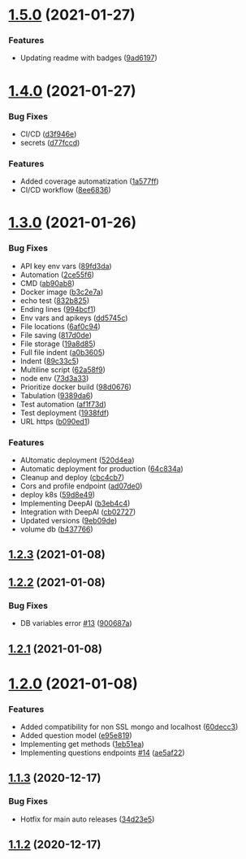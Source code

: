 # [1.5.0](https://github.com/fafagorg/reviews/compare/v1.4.0...v1.5.0) (2021-01-27)


### Features

* Updating readme with badges ([9ad6197](https://github.com/fafagorg/reviews/commit/9ad61974b6a34c4c8073d085e5cee36853d6696d))



# [1.4.0](https://github.com/fafagorg/reviews/compare/v1.3.0...v1.4.0) (2021-01-27)


### Bug Fixes

* CI/CD ([d3f946e](https://github.com/fafagorg/reviews/commit/d3f946e13d4a12e446d78eb144f1f0a2c898c9fe))
* secrets ([d77fccd](https://github.com/fafagorg/reviews/commit/d77fccd703547d4a23d2cca93d9c7bf4b87ce7c8))


### Features

* Added coverage automatization ([1a577ff](https://github.com/fafagorg/reviews/commit/1a577ff6fe1d75bd988736af74055986b8bb479c))
* CI/CD workflow ([8ee6836](https://github.com/fafagorg/reviews/commit/8ee683673af2eed6119b8876535eaa9fa788dbdc))



# [1.3.0](https://github.com/fafagorg/reviews/compare/v1.2.3...v1.3.0) (2021-01-26)


### Bug Fixes

* API key env vars ([89fd3da](https://github.com/fafagorg/reviews/commit/89fd3da507091d26d94ae51ff7742a8fb3f20fdc))
* Automation ([2ce55f6](https://github.com/fafagorg/reviews/commit/2ce55f6bc21f8cdf8419aea1482a95c3bad7371d))
* CMD ([ab90ab8](https://github.com/fafagorg/reviews/commit/ab90ab832bfb3f358d5f9f19765494605cb34d3c))
* Docker image ([b3c2e7a](https://github.com/fafagorg/reviews/commit/b3c2e7a394851f1186fa23a78fff0b596e3a2da3))
* echo test ([832b825](https://github.com/fafagorg/reviews/commit/832b825682029694b3e3c1da7e59005c65e7e238))
* Ending lines ([994bcf1](https://github.com/fafagorg/reviews/commit/994bcf1980e4cbdd30221dfeb1e6096b6526ce3b))
* Env vars and apikeys ([dd5745c](https://github.com/fafagorg/reviews/commit/dd5745c9e5b5c31caec98e738f70bd9e5f7b3a1d))
* File locations ([6af0c94](https://github.com/fafagorg/reviews/commit/6af0c9400ac0e35d8d54e83cbad501d2156e0ff7))
* File saving ([817d0de](https://github.com/fafagorg/reviews/commit/817d0de382f1889f37525f3af60f0b476b7d876c))
* File storage ([19a8d85](https://github.com/fafagorg/reviews/commit/19a8d854a6a700123cb8e983c2a3392a9469acf2))
* Full file indent ([a0b3605](https://github.com/fafagorg/reviews/commit/a0b36050aae6ed4c1ab38d8c43174509a325c813))
* Indent ([89c33c5](https://github.com/fafagorg/reviews/commit/89c33c5768e303d520c78fd6f27073a05b241c6b))
* Multiline script ([62a58f9](https://github.com/fafagorg/reviews/commit/62a58f918834c5ae1d76ec462f43ea451c5bd9eb))
* node env ([73d3a33](https://github.com/fafagorg/reviews/commit/73d3a33323803a87644040f0f8ed0ad15bc98a97))
* Prioritize docker build ([98d0676](https://github.com/fafagorg/reviews/commit/98d0676aef2e832a51633e3bc7e9f01c50f0dcd1))
* Tabulation ([9389da6](https://github.com/fafagorg/reviews/commit/9389da6c8852ea784cf97642c7581dc75921e6f5))
* Test automation ([af1f73d](https://github.com/fafagorg/reviews/commit/af1f73debca59059366c543bf1ed1b5504095ceb))
* Test deployment ([1938fdf](https://github.com/fafagorg/reviews/commit/1938fdf0e8cf1e53c251e30d0113958ec5bd0e0c))
* URL https ([b090ed1](https://github.com/fafagorg/reviews/commit/b090ed12e898f5e27914a48546440dd3cac545ef))


### Features

* AUtomatic deployment ([520d4ea](https://github.com/fafagorg/reviews/commit/520d4eabe3a6f481d2f910e4e5102729e89e3b75))
* Automatic deployment for production ([64c834a](https://github.com/fafagorg/reviews/commit/64c834aebfd3559e58cbe02f60509e0abf572c10))
* Cleanup and deploy ([cbc4cb7](https://github.com/fafagorg/reviews/commit/cbc4cb77e1ae6afad4d8acfe3d3f4f5d87eb6450))
* Cors and profile endpoint ([ad07de0](https://github.com/fafagorg/reviews/commit/ad07de0ace365edbcbdf907602bd2ad642bb9fa7))
* deploy k8s ([59d8e49](https://github.com/fafagorg/reviews/commit/59d8e49dbc419aa23e89f3603ab22a22b19331bb))
* Implementing DeepAI ([b3eb4c4](https://github.com/fafagorg/reviews/commit/b3eb4c4f07ed87f4dca2384f44078de92bb89c10))
* Integration with DeepAI ([cb02727](https://github.com/fafagorg/reviews/commit/cb02727b0d70b8d535909cacfd76e1e5856757c9))
* Updated versions ([9eb09de](https://github.com/fafagorg/reviews/commit/9eb09dedc4777a3310a4926984aafbe4a9a9fa9d))
* volume db ([b437766](https://github.com/fafagorg/reviews/commit/b437766ab7aa7a47aa44ac6a58cec074cc802dab))



## [1.2.3](https://github.com/fafagorg/reviews/compare/v1.2.2...v1.2.3) (2021-01-08)



## [1.2.2](https://github.com/fafagorg/reviews/compare/v1.2.1...v1.2.2) (2021-01-08)


### Bug Fixes

* DB variables error [#13](https://github.com/fafagorg/reviews/issues/13) ([900687a](https://github.com/fafagorg/reviews/commit/900687a10e0272f3b9db46575112dc7c68d33fe7))



## [1.2.1](https://github.com/fafagorg/reviews/compare/v1.2.0...v1.2.1) (2021-01-08)



# [1.2.0](https://github.com/fafagorg/reviews/compare/v1.1.3...v1.2.0) (2021-01-08)


### Features

* Added compatibility for non SSL mongo and localhost ([60decc3](https://github.com/fafagorg/reviews/commit/60decc30e748d87195b0915eadb4d30ec292e628))
* Added question model ([e95e819](https://github.com/fafagorg/reviews/commit/e95e819379d4c78634b539e298092320c5bf4229))
* Implementing get methods ([1eb51ea](https://github.com/fafagorg/reviews/commit/1eb51eabd5ffb32ecfcbf4c7b843b13d3dbdc02f))
* Implementing questions endpoints [#14](https://github.com/fafagorg/reviews/issues/14) ([ae5af22](https://github.com/fafagorg/reviews/commit/ae5af22ca74c523d631fb60bdcadb3943973f3c1))



## [1.1.3](https://github.com/fafagorg/reviews/compare/v1.1.2...v1.1.3) (2020-12-17)


### Bug Fixes

* Hotfix for main auto releases ([34d23e5](https://github.com/fafagorg/reviews/commit/34d23e5551e927859252ce3051df8671250a94f3))



## [1.1.2](https://github.com/fafagorg/reviews/compare/v1.1.1...v1.1.2) (2020-12-17)



## [1.1.1](https://github.com/fafagorg/reviews/compare/v1.1.0...v1.1.1) (2020-12-17)



# [1.1.0](https://github.com/fafagorg/reviews/compare/284bb988665575a8194b7d2a29c7f58d6a074a29...v1.1.0) (2020-12-17)


### Bug Fixes

* CD ([58e62ff](https://github.com/fafagorg/reviews/commit/58e62ffdfc4c90afd0f800cae59030e45dc3521a))
* Change branch to dev ([5b7418b](https://github.com/fafagorg/reviews/commit/5b7418b8ef108b2e505ceebc43f19673be985f50))
* username ([42faadc](https://github.com/fafagorg/reviews/commit/42faadcf29855042244be2c4e0c24789ff1a0dd0))


### Features

* Adding ci cd ([4476b40](https://github.com/fafagorg/reviews/commit/4476b40b880330ca96391fd9cae72d7e7cac1a80))
* Base repository ([284bb98](https://github.com/fafagorg/reviews/commit/284bb988665575a8194b7d2a29c7f58d6a074a29))
* Dockerfile ([12f0166](https://github.com/fafagorg/reviews/commit/12f01668b6cb9fd27bff7c05edae2128def00a64))



